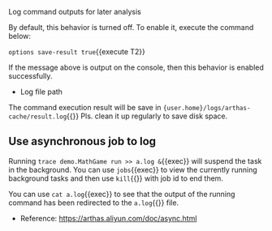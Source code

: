 Log command outputs for later analysis

By default, this behavior is turned off. To enable it, execute the command below:

`options save-result true`{{execute T2}}

If the message above is output on the console, then this behavior is enabled successfully.

- Log file path

The command execution result will be save in `{user.home}/logs/arthas-cache/result.log`{{}} Pls. clean it up regularly to save disk space.

## Use asynchronous job to log

Running `trace demo.MathGame run >> a.log &`{{exec}} will suspend the task in the background. You can use `jobs`{{exec}} to view the currently running background tasks and then use `kill`{{}} with job id to end them.

You can use `cat a.log`{{exec}} to see that the output of the running command has been redirected to the `a.log`{{}} file.

- Reference: https://arthas.aliyun.com/doc/async.html

